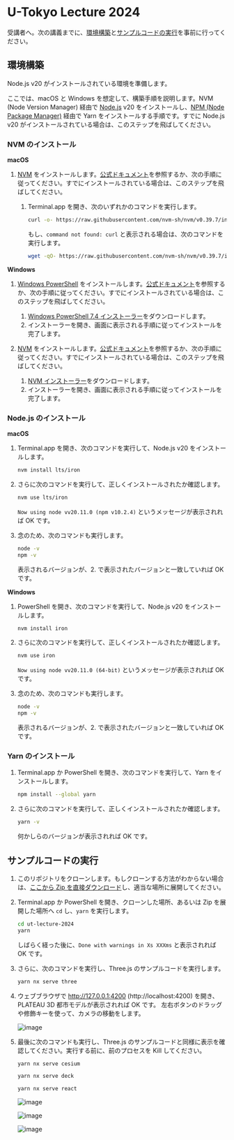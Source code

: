 # U-Tokyo Lecture 2024

受講者へ。次の講義までに、[環境構築](#環境構築)と[サンプルコードの実行](#サンプルコードの実行)を事前に行ってください。

## 環境構築

Node.js v20 がインストールされている環境を準備します。

ここでは、macOS と Windows を想定して、構築手順を説明します。NVM (Node Version Manager) 経由で [Node.js](https://nodejs.org/en) v20 をインストールし、[NPM (Node Package Manager)](https://docs.npmjs.com/about-npm) 経由で Yarn をインストールする手順です。すでに Node.js v20 がインストールされている場合は、このステップを飛ばしてください。

### NVM のインストール

**macOS**

1. [NVM](https://github.com/nvm-sh/nvm) をインストールします。[公式ドキュメント](https://github.com/nvm-sh/nvm#installing-and-updating)を参照するか、次の手順に従ってください。すでにインストールされている場合は、このステップを飛ばしてください。

   1. Terminal.app を開き、次のいずれかのコマンドを実行します。

      ```sh
      curl -o- https://raw.githubusercontent.com/nvm-sh/nvm/v0.39.7/install.sh | bash
      ```

      もし、`command not found: curl` と表示される場合は、次のコマンドを実行します。

      ```sh
      wget -qO- https://raw.githubusercontent.com/nvm-sh/nvm/v0.39.7/install.sh | bash
      ```

**Windows**

1. [Windows PowerShell](https://learn.microsoft.com/ja-jp/powershell/scripting/windows-powershell/overview?view=powershell-7.4) をインストールします。[公式ドキュメント](https://learn.microsoft.com/ja-jp/powershell/scripting/install/installing-powershell-on-windows?view=powershell-7.4)を参照するか、次の手順に従ってください。すでにインストールされている場合は、このステップを飛ばしてください。

   1. [Windows PowerShell 7.4 インストーラー](https://github.com/PowerShell/PowerShell/releases/download/v7.4.0/PowerShell-7.4.0-win-x64.msi)をダウンロードします。
   1. インストーラーを開き、画面に表示される手順に従ってインストールを完了します。

1. [NVM](https://github.com/coreybutler/nvm-windows) をインストールします。[公式ドキュメント](https://github.com/coreybutler/nvm-windows#installation--upgrades)を参照するか、次の手順に従ってください。すでにインストールされている場合は、このステップを飛ばしてください。

   1. [NVM インストーラー](https://github.com/coreybutler/nvm-windows/releases/download/1.1.12/nvm-setup.exe)をダウンロードします。
   1. インストーラーを開き、画面に表示される手順に従ってインストールを完了します。

### Node.js のインストール

**macOS**

1. Terminal.app を開き、次のコマンドを実行して、Node.js v20 をインストールします。

   ```sh
   nvm install lts/iron
   ```

1. さらに次のコマンドを実行して、正しくインストールされたか確認します。

   ```sh
   nvm use lts/iron
   ```

   `Now using node vv20.11.0 (npm v10.2.4)` というメッセージが表示されれば OK です。

1. 念のため、次のコマンドも実行します。

   ```sh
   node -v
   npm -v
   ```

   表示されるバージョンが、2. で表示されたバージョンと一致していれば OK です。

**Windows**

1. PowerShell を開き、次のコマンドを実行して、Node.js v20 をインストールします。

   ```sh
   nvm install iron
   ```

1. さらに次のコマンドを実行して、正しくインストールされたか確認します。

   ```sh
   nvm use iron
   ```

   `Now using node vv20.11.0 (64-bit)` というメッセージが表示されれば OK です。

1. 念のため、次のコマンドも実行します。

   ```sh
   node -v
   npm -v
   ```

   表示されるバージョンが、2. で表示されたバージョンと一致していれば OK です。

### Yarn のインストール

1. Terminal.app か PowerShell を開き、次のコマンドを実行して、Yarn をインストールします。

   ```sh
   npm install --global yarn
   ```

1. さらに次のコマンドを実行して、正しくインストールされたか確認します。

   ```sh
   yarn -v
   ```

   何かしらのバージョンが表示されれば OK です。

## サンプルコードの実行

1. このリポジトリをクローンします。もしクローンする方法がわからない場合は、[ここから Zip を直接ダウンロード](https://github.com/shotamatsuda/ut-lecture-2024/archive/refs/heads/main.zip)し、適当な場所に展開してください。

1. Terminal.app か PowerShell を開き、クローンした場所、あるいは Zip を展開した場所へ `cd` し、`yarn` を実行します。

   ```sh
   cd ut-lecture-2024
   yarn
   ```

   しばらく経った後に、`Done with warnings in Xs XXXms` と表示されれば OK です。

1. さらに、次のコマンドを実行し、Three.js のサンプルコードを実行します。

   ```sh
   yarn nx serve three
   ```

1. ウェブブラウザで http://127.0.0.1:4200 (http://localhost:4200) を開き、PLATEAU 3D 都市モデルが表示されれば OK です。
   左右ボタンのドラッグや修飾キーを使って、カメラの移動をします。

   ![image](https://github.com/shotamatsuda/ut-lecture-2024/assets/8651513/6a4ae10f-2802-481f-8087-e67878451aed)

1. 最後に次のコマンドも実行し、Three.js のサンプルコードと同様に表示を確認してください。実行する前に、前のプロセスを Kill してください。

   ```sh
   yarn nx serve cesium
   ```

   ```sh
   yarn nx serve deck
   ```

   ```sh
   yarn nx serve react
   ```

   ![image](https://github.com/shotamatsuda/ut-lecture-2024/assets/8651513/d298ca7a-58bf-4942-9962-3362c785fda7)

   ![image](https://github.com/shotamatsuda/ut-lecture-2024/assets/8651513/018fc0fe-af8f-4398-ad18-1fdacb875cd2)

   ![image](https://github.com/shotamatsuda/ut-lecture-2024/assets/8651513/3f3ac210-eaef-4800-8b72-633a22e8b285)

